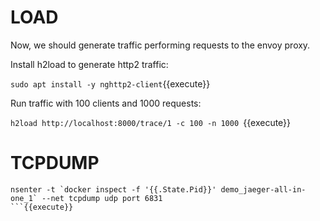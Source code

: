 # LOAD
Now, we should generate traffic performing requests to the envoy proxy.

Install h2load to generate http2 traffic:

`sudo apt install -y nghttp2-client`{{execute}}

Run traffic with 100 clients and 1000 requests:

`h2load http://localhost:8000/trace/1 -c 100 -n 1000 `{{execute}}


# TCPDUMP

```
nsenter -t `docker inspect -f '{{.State.Pid}}' demo_jaeger-all-in-one_1` --net tcpdump udp port 6831
```{{execute}}
